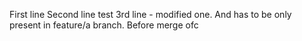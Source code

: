 First line
Second line test
3rd line - modified one. And has to be only present in feature/a branch. Before merge ofc
